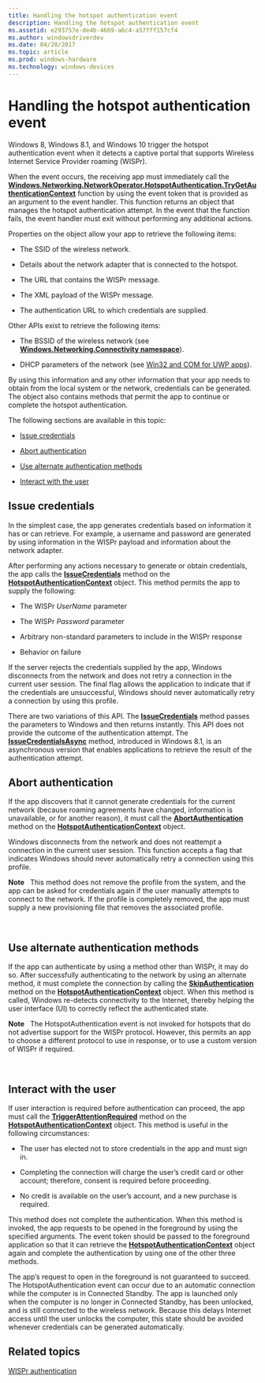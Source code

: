 ```yaml
---
title: Handling the hotspot authentication event
description: Handling the hotspot authentication event
ms.assetid: e293757e-de4b-4669-a6c4-a57fff157cf4
ms.author: windowsdriverdev
ms.date: 04/20/2017
ms.topic: article
ms.prod: windows-hardware
ms.technology: windows-devices
---
```


# Handling the hotspot authentication event


Windows 8, Windows 8.1, and Windows 10 trigger the hotspot authentication event when it detects a captive portal that supports Wireless Internet Service Provider roaming (WISPr).

When the event occurs, the receiving app must immediately call the [**Windows.Networking.NetworkOperator.HotspotAuthentication.TryGetAuthenticationContext**](https://msdn.microsoft.com/library/windows/apps/hh758381) function by using the event token that is provided as an argument to the event handler. This function returns an object that manages the hotspot authentication attempt. In the event that the function fails, the event handler must exit without performing any additional actions.

Properties on the object allow your app to retrieve the following items:

-   The SSID of the wireless network.

-   Details about the network adapter that is connected to the hotspot.

-   The URL that contains the WISPr message.

-   The XML payload of the WISPr message.

-   The authentication URL to which credentials are supplied.

Other APIs exist to retrieve the following items:

-   The BSSID of the wireless network (see [**Windows.Networking.Connectivity namespace**](https://msdn.microsoft.com/library/windows/apps/br207308)).

-   DHCP parameters of the network (see [Win32 and COM for UWP apps](https://msdn.microsoft.com/library/windows/apps/br205757)).

By using this information and any other information that your app needs to obtain from the local system or the network, credentials can be generated. The object also contains methods that permit the app to continue or complete the hotspot authentication.

The following sections are available in this topic:

-   [Issue credentials](#issuecred)

-   [Abort authentication](#abortauth)

-   [Use alternate authentication methods](#altauth)

-   [Interact with the user](#userint)

## <span id="issuecred"></span><span id="ISSUECRED"></span>Issue credentials


In the simplest case, the app generates credentials based on information it has or can retrieve. For example, a username and password are generated by using information in the WISPr payload and information about the network adapter.

After performing any actions necessary to generate or obtain credentials, the app calls the [**IssueCredentials**](https://msdn.microsoft.com/library/windows/apps/hh758375) method on the [**HotspotAuthenticationContext**](https://msdn.microsoft.com/library/windows/apps/hh758372) object. This method permits the app to supply the following:

-   The WISPr *UserName* parameter

-   The WISPr *Password* parameter

-   Arbitrary non-standard parameters to include in the WISPr response

-   Behavior on failure

If the server rejects the credentials supplied by the app, Windows disconnects from the network and does not retry a connection in the current user session. The final flag allows the application to indicate that if the credentials are unsuccessful, Windows should never automatically retry a connection by using this profile.

There are two variations of this API. The [**IssueCredentials**](https://msdn.microsoft.com/library/windows/apps/hh758375) method passes the parameters to Windows and then returns instantly. This API does not provide the outcome of the authentication attempt. The [**IssueCredentialsAsync**](https://msdn.microsoft.com/library/windows/apps/dn266072) method, introduced in Windows 8.1, is an asynchronous version that enables applications to retrieve the result of the authentication attempt.

## <span id="abortauth"></span><span id="ABORTAUTH"></span>Abort authentication


If the app discovers that it cannot generate credentials for the current network (because roaming agreements have changed, information is unavailable, or for another reason), it must call the [**AbortAuthentication**](https://msdn.microsoft.com/library/windows/apps/hh758373) method on the [**HotspotAuthenticationContext**](https://msdn.microsoft.com/library/windows/apps/hh758372) object.

Windows disconnects from the network and does not reattempt a connection in the current user session. This function accepts a flag that indicates Windows should never automatically retry a connection using this profile.

**Note**  
This method does not remove the profile from the system, and the app can be asked for credentials again if the user manually attempts to connect to the network. If the profile is completely removed, the app must supply a new provisioning file that removes the associated profile.

 

## <span id="altauth"></span><span id="ALTAUTH"></span>Use alternate authentication methods


If the app can authenticate by using a method other than WISPr, it may do so. After successfully authenticating to the network by using an alternate method, it must complete the connection by calling the [**SkipAuthentication**](https://msdn.microsoft.com/library/windows/apps/hh758379) method on the [**HotspotAuthenticationContext**](https://msdn.microsoft.com/library/windows/apps/hh758372) object. When this method is called, Windows re-detects connectivity to the Internet, thereby helping the user interface (UI) to correctly reflect the authenticated state.

**Note**  
The HotspotAuthentication event is not invoked for hotspots that do not advertise support for the WISPr protocol. However, this permits an app to choose a different protocol to use in response, or to use a custom version of WISPr if required.

 

## <span id="userint"></span><span id="USERINT"></span>Interact with the user


If user interaction is required before authentication can proceed, the app must call the [**TriggerAttentionRequired**](https://msdn.microsoft.com/library/windows/apps/hh758380) method on the [**HotspotAuthenticationContext**](https://msdn.microsoft.com/library/windows/apps/hh758372) object. This method is useful in the following circumstances:

-   The user has elected not to store credentials in the app and must sign in.

-   Completing the connection will charge the user’s credit card or other account; therefore, consent is required before proceeding.

-   No credit is available on the user’s account, and a new purchase is required.

This method does not complete the authentication. When this method is invoked, the app requests to be opened in the foreground by using the specified arguments. The event token should be passed to the foreground application so that it can retrieve the [**HotspotAuthenticationContext**](https://msdn.microsoft.com/library/windows/apps/hh758372) object again and complete the authentication by using one of the other three methods.

The app’s request to open in the foreground is not guaranteed to succeed. The HotspotAuthentication event can occur due to an automatic connection while the computer is in Connected Standby. The app is launched only when the computer is no longer in Connected Standby, has been unlocked, and is still connected to the wireless network. Because this delays Internet access until the user unlocks the computer, this state should be avoided whenever credentials can be generated automatically.

## <span id="related_topics"></span>Related topics


[WISPr authentication](wispr-authentication.md)

 

 






